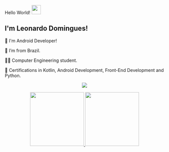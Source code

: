  Hello World! <img src=https://github.com/TheDudeThatCode/TheDudeThatCode/blob/master/Assets/Earth.gif width="29">

 

## I'm Leonardo Domingues!

 

📱 I'm Android Developer!

:house_with_garden: I’m from Brazil.

👨‍🎓 Computer Engineering student.

📖 Certifications in Kotlin, Android Development, Front-End Development and Python.



 


<div align="center">

<a href="https://www.linkedin.com/in/leodompr" target="_blank"><img src="https://img.shields.io/badge/-LinkedIn-%230077B5?style=for-the-badge&logo=linkedin&logoColor=white" target="_blank"></a> 

</div>

<div align="center">
  <a href="https://github.com/leodompr">
  <img height="170em" src="https://github-readme-stats.vercel.app/api?username=leodompr&show_icons=true&theme=onedark&include_all_commits=true&count_private=true"/>
  <img height="170em" src="https://github-readme-stats.vercel.app/api/top-langs/?username=leodompr&layout=compact&langs_count=7&theme=onedark"/>
</div>
